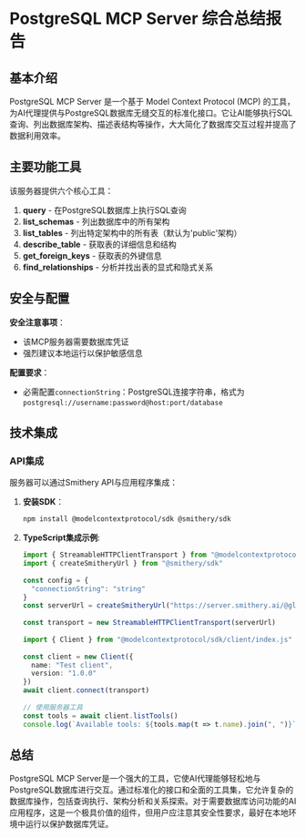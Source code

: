 



# PostgreSQL MCP Server 综合总结报告

## 基本介绍

PostgreSQL MCP Server 是一个基于 Model Context Protocol (MCP) 的工具，为AI代理提供与PostgreSQL数据库无缝交互的标准化接口。它让AI能够执行SQL查询、列出数据库架构、描述表结构等操作，大大简化了数据库交互过程并提高了数据利用效率。

## 主要功能工具

该服务器提供六个核心工具：

1. **query** - 在PostgreSQL数据库上执行SQL查询
2. **list_schemas** - 列出数据库中的所有架构
3. **list_tables** - 列出特定架构中的所有表（默认为'public'架构）
4. **describe_table** - 获取表的详细信息和结构
5. **get_foreign_keys** - 获取表的外键信息
6. **find_relationships** - 分析并找出表的显式和隐式关系

## 安全与配置

**安全注意事项**：
- 该MCP服务器需要数据库凭证
- 强烈建议本地运行以保护敏感信息

**配置要求**：
- 必需配置`connectionString`：PostgreSQL连接字符串，格式为`postgresql://username:password@host:port/database`

## 技术集成

### API集成
服务器可以通过Smithery API与应用程序集成：

1. **安装SDK**：
   ```bash
   npm install @modelcontextprotocol/sdk @smithery/sdk
   ```

2. **TypeScript集成示例**:
   ```typescript
   import { StreamableHTTPClientTransport } from "@modelcontextprotocol/sdk/client/streamableHttp.js"
   import { createSmitheryUrl } from "@smithery/sdk"
 
   const config = {
     "connectionString": "string"
   }
   const serverUrl = createSmitheryUrl("https://server.smithery.ai/@gldc/mcp-postgres", config, "your-smithery-api-key")
 
   const transport = new StreamableHTTPClientTransport(serverUrl)
 
   import { Client } from "@modelcontextprotocol/sdk/client/index.js"
 
   const client = new Client({
     name: "Test client",
     version: "1.0.0"
   })
   await client.connect(transport)
 
   // 使用服务器工具
   const tools = await client.listTools()
   console.log(`Available tools: ${tools.map(t => t.name).join(", ")}`)
   ```

## 总结

PostgreSQL MCP Server是一个强大的工具，它使AI代理能够轻松地与PostgreSQL数据库进行交互。通过标准化的接口和全面的工具集，它允许复杂的数据库操作，包括查询执行、架构分析和关系探索。对于需要数据库访问功能的AI应用程序，这是一个极具价值的组件，但用户应注意其安全性要求，最好在本地环境中运行以保护数据库凭证。